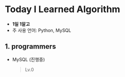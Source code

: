 # Today I Learned Algorithm
- **1일 1알고**
- 주 사용 언어: Python, MySQL

## 1. programmers
- MySQL (진행중)
  > Lv.0 
  
